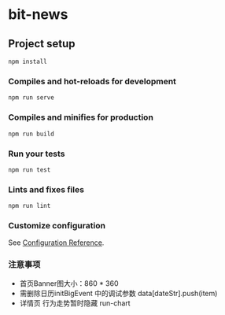 # bit-news

## Project setup
```
npm install
```

### Compiles and hot-reloads for development
```
npm run serve
```

### Compiles and minifies for production
```
npm run build
```

### Run your tests
```
npm run test
```

### Lints and fixes files
```
npm run lint
```

### Customize configuration
See [Configuration Reference](https://cli.vuejs.org/config/).

### 注意事项
- 首页Banner图大小：860 * 360
- 需删除日历initBigEvent 中的调试参数 data[dateStr].push(item)
- 详情页 行为走势暂时隐藏 run-chart
